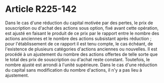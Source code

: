 # Article R225-142

Dans le cas d'une réduction du capital motivée par des pertes, le prix de souscription ou d'achat des actions sous option, fixé avant cette opération, est ajusté en faisant le produit de ce prix par le rapport entre le nombre des actions anciennes et le nombre des actions subsistant après réduction ; pour l'établissement de ce rapport il est tenu compte, le cas échéant, de l'existence de plusieurs catégories d'actions anciennes ou nouvelles.   Il est procédé à un ajustement du nombre des actions offertes de telle sorte que le total des prix de souscription ou d'achat reste constant. Toutefois, le nombre ajusté est arrondi à l'unité supérieure.   Dans le cas d'une réduction du capital sans modification du nombre d'actions, il n'y a pas lieu à ajustement.